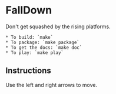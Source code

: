 FallDown
========

Don't get squashed by the rising platforms.

    * To build: `make`
    * To package: `make package`
    * To get the docs: `make doc`
    * To play: `make play`

Instructions
------------

Use the left and right arrows to move.
